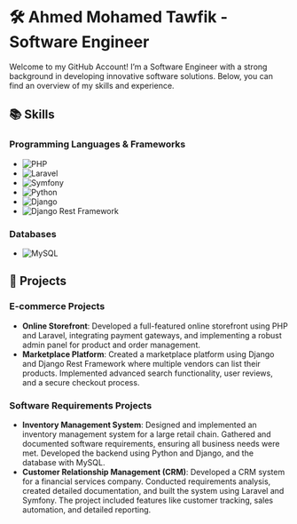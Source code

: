 # 🛠️ Ahmed Mohamed Tawfik - Software Engineer

Welcome to my GitHub Account! I’m a Software Engineer with a strong background in developing innovative software solutions. Below, you can find an overview of my skills and experience.

## 📚 Skills

### Programming Languages & Frameworks
- ![PHP](https://img.shields.io/badge/PHP-777BB4?style=flat&logo=php&logoColor=white)
- ![Laravel](https://img.shields.io/badge/Laravel-FF2D20?style=flat&logo=laravel&logoColor=white)
- ![Symfony](https://img.shields.io/badge/Symfony-000000?style=flat&logo=symfony&logoColor=white)
- ![Python](https://img.shields.io/badge/Python-3776AB?style=flat&logo=python&logoColor=white)
- ![Django](https://img.shields.io/badge/Django-092E20?style=flat&logo=django&logoColor=white)
- ![Django Rest Framework](https://img.shields.io/badge/Django%20Rest%20Framework-092E20?style=flat&logo=django&logoColor=white)

### Databases
- ![MySQL](https://img.shields.io/badge/MySQL-4479A1?style=flat&logo=mysql&logoColor=white)

## 💼 Projects

### E-commerce Projects
- **Online Storefront**: Developed a full-featured online storefront using PHP and Laravel, integrating payment gateways, and implementing a robust admin panel for product and order management.
- **Marketplace Platform**: Created a marketplace platform using Django and Django Rest Framework where multiple vendors can list their products. Implemented advanced search functionality, user reviews, and a secure checkout process.

### Software Requirements Projects
- **Inventory Management System**: Designed and implemented an inventory management system for a large retail chain. Gathered and documented software requirements, ensuring all business needs were met. Developed the backend using Python and Django, and the database with MySQL.
- **Customer Relationship Management (CRM)**: Developed a CRM system for a financial services company. Conducted requirements analysis, created detailed documentation, and built the system using Laravel and Symfony. The project included features like customer tracking, sales automation, and detailed reporting.

